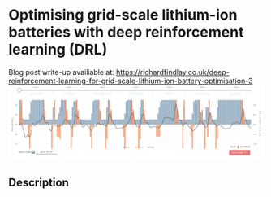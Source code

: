 # Optimising grid-scale lithium-ion batteries with deep reinforcement learning (DRL)

Blog post write-up availiable at: https://richardfindlay.co.uk/deep-reinforcement-learning-for-grid-scale-lithium-ion-battery-optimisation-3
![til](./visualisations/d3_interactive_plot_screenshot.png)

## Description